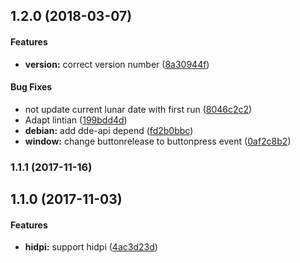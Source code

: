 <a name=""></a>
##  1.2.0 (2018-03-07)


#### Features

* **version:**  correct version number ([8a30944f](https://github.com/linuxdeepin/dde-calendar/commit/8a30944f01d93ee2946eac65011998fe5c63ab54))

#### Bug Fixes

*   not update current lunar date with first run ([8046c2c2](https://github.com/linuxdeepin/dde-calendar/commit/8046c2c2518e70b4ac576a2df04d5aec03fdd48d))
*   Adapt lintian ([199bdd4d](https://github.com/linuxdeepin/dde-calendar/commit/199bdd4db809e17ab15d55b3736e8afdf2f221b5))
* **debian:**  add dde-api depend ([fd2b0bbc](https://github.com/linuxdeepin/dde-calendar/commit/fd2b0bbc1450515e5a1632a7ba1995a36521198a))
* **window:**  change buttonrelease to buttonpress event ([0af2c8b2](https://github.com/linuxdeepin/dde-calendar/commit/0af2c8b2c227db6700b0c619ac4a1ebf304562fa))



<a name="1.1.1"></a>
### 1.1.1 (2017-11-16)




<a name=""></a>
##  1.1.0 (2017-11-03)


#### Features

* **hidpi:**  support hidpi ([4ac3d23d](https://github.com/linuxdeepin/dde-session-ui/commit/4ac3d23d41bfa32be69b67357b2821df45cdcb69))



